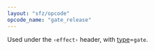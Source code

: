```yaml
---
layout: "sfz/opcode"
opcode_name: "gate_release"
---
```

Used under the `‹effect›` header, with [type]=`gate`.


[type]: type#gate
